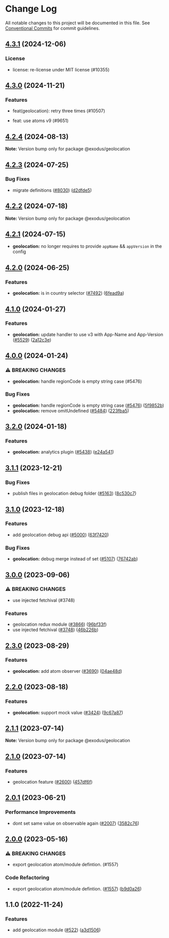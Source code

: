 # Change Log

All notable changes to this project will be documented in this file.
See [Conventional Commits](https://conventionalcommits.org) for commit guidelines.

## [4.3.1](https://github.com/ExodusMovement/exodus-hydra/compare/@exodus/geolocation@4.3.0...@exodus/geolocation@4.3.1) (2024-12-06)

### License

- license: re-license under MIT license (#10355)

## [4.3.0](https://github.com/ExodusMovement/exodus-hydra/compare/@exodus/geolocation@4.2.4...@exodus/geolocation@4.3.0) (2024-11-21)

### Features

- feat(geolocation): retry three times (#10507)

- feat: use atoms v9 (#9651)

## [4.2.4](https://github.com/ExodusMovement/exodus-hydra/compare/@exodus/geolocation@4.2.3...@exodus/geolocation@4.2.4) (2024-08-13)

**Note:** Version bump only for package @exodus/geolocation

## [4.2.3](https://github.com/ExodusMovement/exodus-hydra/compare/@exodus/geolocation@4.2.2...@exodus/geolocation@4.2.3) (2024-07-25)

### Bug Fixes

- migrate definitions ([#8030](https://github.com/ExodusMovement/exodus-hydra/issues/8030)) ([d2dfde5](https://github.com/ExodusMovement/exodus-hydra/commit/d2dfde55dfa843eb52842f64b3aac3a6f9a59069))

## [4.2.2](https://github.com/ExodusMovement/exodus-hydra/compare/@exodus/geolocation@4.2.1...@exodus/geolocation@4.2.2) (2024-07-18)

**Note:** Version bump only for package @exodus/geolocation

## [4.2.1](https://github.com/ExodusMovement/exodus-hydra/compare/@exodus/geolocation@4.2.0...@exodus/geolocation@4.2.1) (2024-07-15)

- **geolocation:** no longer requires to provide `appName` && `appVersion` in the config

## [4.2.0](https://github.com/ExodusMovement/exodus-hydra/compare/@exodus/geolocation@4.1.0...@exodus/geolocation@4.2.0) (2024-06-25)

### Features

- **geolocation:** is in country selector ([#7492](https://github.com/ExodusMovement/exodus-hydra/issues/7492)) ([6fead9a](https://github.com/ExodusMovement/exodus-hydra/commit/6fead9a6f59982f0e9d112f564f85616cd9228e3))

## [4.1.0](https://github.com/ExodusMovement/exodus-hydra/compare/@exodus/geolocation@4.0.0...@exodus/geolocation@4.1.0) (2024-01-27)

### Features

- **geolocation:** update handler to use v3 with App-Name and App-Version ([#5529](https://github.com/ExodusMovement/exodus-hydra/issues/5529)) ([2a12c3e](https://github.com/ExodusMovement/exodus-hydra/commit/2a12c3e8568af4cdf689815ec7e70d2580ae9a6c))

## [4.0.0](https://github.com/ExodusMovement/exodus-hydra/compare/@exodus/geolocation@3.2.0...@exodus/geolocation@4.0.0) (2024-01-24)

### ⚠ BREAKING CHANGES

- **geolocation:** handle regionCode is empty string case (#5476)

### Bug Fixes

- **geolocation:** handle regionCode is empty string case ([#5476](https://github.com/ExodusMovement/exodus-hydra/issues/5476)) ([5f9852b](https://github.com/ExodusMovement/exodus-hydra/commit/5f9852be03c03c15311fc338d55b2965c95d19eb))
- **geolocation:** remove omitUndefined ([#5484](https://github.com/ExodusMovement/exodus-hydra/issues/5484)) ([223fba5](https://github.com/ExodusMovement/exodus-hydra/commit/223fba50d2a76b8eeafb92392fcc3dacbe1f8221))

## [3.2.0](https://github.com/ExodusMovement/exodus-hydra/compare/@exodus/geolocation@3.1.1...@exodus/geolocation@3.2.0) (2024-01-18)

### Features

- **geolocation:** analytics plugin ([#5438](https://github.com/ExodusMovement/exodus-hydra/issues/5438)) ([e24a541](https://github.com/ExodusMovement/exodus-hydra/commit/e24a541e8eb5a9a1dc36a3d58f4b89a250fd49b5))

## [3.1.1](https://github.com/ExodusMovement/exodus-hydra/compare/@exodus/geolocation@3.1.0...@exodus/geolocation@3.1.1) (2023-12-21)

### Bug Fixes

- publish files in geolocation debug folder ([#5163](https://github.com/ExodusMovement/exodus-hydra/issues/5163)) ([8c530c7](https://github.com/ExodusMovement/exodus-hydra/commit/8c530c7c6ac7e2bb31953bf91aac73d56cbd2066))

## [3.1.0](https://github.com/ExodusMovement/exodus-hydra/compare/@exodus/geolocation@3.0.0...@exodus/geolocation@3.1.0) (2023-12-18)

### Features

- add geolocation debug api ([#5000](https://github.com/ExodusMovement/exodus-hydra/issues/5000)) ([63f7420](https://github.com/ExodusMovement/exodus-hydra/commit/63f7420ac9f2dee98702691d382e6561310f31cc))

### Bug Fixes

- **geolocation:** debug merge instead of set ([#5107](https://github.com/ExodusMovement/exodus-hydra/issues/5107)) ([76742ab](https://github.com/ExodusMovement/exodus-hydra/commit/76742ab68819d28ea878d5570e87347c48bb8902))

## [3.0.0](https://github.com/ExodusMovement/exodus-hydra/compare/@exodus/geolocation@2.3.0...@exodus/geolocation@3.0.0) (2023-09-06)

### ⚠ BREAKING CHANGES

- use injected fetchival (#3748)

### Features

- geolocation redux module ([#3866](https://github.com/ExodusMovement/exodus-hydra/issues/3866)) ([96bf33f](https://github.com/ExodusMovement/exodus-hydra/commit/96bf33f792794ee66966a33b25f8368072f3acc5))
- use injected fetchival ([#3748](https://github.com/ExodusMovement/exodus-hydra/issues/3748)) ([46b226b](https://github.com/ExodusMovement/exodus-hydra/commit/46b226ba28fdc0a600d0bc803eb7c4083d49f2d7))

## [2.3.0](https://github.com/ExodusMovement/exodus-hydra/compare/@exodus/geolocation@2.2.0...@exodus/geolocation@2.3.0) (2023-08-29)

### Features

- **geolocation:** add atom observer ([#3690](https://github.com/ExodusMovement/exodus-hydra/issues/3690)) ([04ae48d](https://github.com/ExodusMovement/exodus-hydra/commit/04ae48db03984a037a4e9b6110df25746417c4c9))

## [2.2.0](https://github.com/ExodusMovement/exodus-hydra/compare/@exodus/geolocation@2.1.1...@exodus/geolocation@2.2.0) (2023-08-18)

### Features

- **geolocation:** support mock value ([#3424](https://github.com/ExodusMovement/exodus-hydra/issues/3424)) ([9c67a87](https://github.com/ExodusMovement/exodus-hydra/commit/9c67a874af74466f8c2893c26dcec52307a5f554))

## [2.1.1](https://github.com/ExodusMovement/exodus-hydra/compare/@exodus/geolocation@2.0.1...@exodus/geolocation@2.1.1) (2023-07-14)

**Note:** Version bump only for package @exodus/geolocation

## [2.1.0](https://github.com/ExodusMovement/exodus-hydra/compare/@exodus/geolocation@2.0.1...@exodus/geolocation@2.1.0) (2023-07-14)

### Features

- geolocation feature ([#2600](https://github.com/ExodusMovement/exodus-hydra/issues/2600)) ([457df6f](https://github.com/ExodusMovement/exodus-hydra/commit/457df6f8e8ef1f515914b901202b5b81cca59b4b))

## [2.0.1](https://github.com/ExodusMovement/exodus-hydra/compare/@exodus/geolocation@2.0.0...@exodus/geolocation@2.0.1) (2023-06-21)

### Performance Improvements

- dont set same value on observable again ([#2007](https://github.com/ExodusMovement/exodus-hydra/issues/2007)) ([3582c76](https://github.com/ExodusMovement/exodus-hydra/commit/3582c76fcfaebfc447c5ceb4d8be73ab28286047))

## [2.0.0](https://github.com/ExodusMovement/exodus-hydra/compare/@exodus/geolocation@1.1.0...@exodus/geolocation@2.0.0) (2023-05-16)

### ⚠ BREAKING CHANGES

- export geolocation atom/module defintion. (#1557)

### Code Refactoring

- export geolocation atom/module defintion. ([#1557](https://github.com/ExodusMovement/exodus-hydra/issues/1557)) ([b9d0a26](https://github.com/ExodusMovement/exodus-hydra/commit/b9d0a26fcc768f677b32b52b231e754079582123))

## 1.1.0 (2022-11-24)

### Features

- add geolocation module ([#522](https://github.com/ExodusMovement/exodus-hydra/issues/522)) ([a3d1506](https://github.com/ExodusMovement/exodus-hydra/commit/a3d1506a9a2dec3fd988ee8e5cf97be7f9e497c3))
